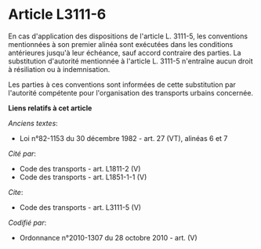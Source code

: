 # Article L3111-6

En cas d'application des dispositions de l'article L. 3111-5, les conventions mentionnées à son premier alinéa sont exécutées
dans les conditions antérieures jusqu'à leur échéance, sauf accord contraire des parties. La substitution d'autorité
mentionnée à l'article L. 3111-5 n'entraîne aucun droit à résiliation ou à indemnisation. 

Les parties à ces conventions sont informées de cette substitution par l'autorité compétente pour l'organisation des
transports urbains concernée.

**Liens relatifs à cet article**

_Anciens textes_:

  - Loi n°82-1153 du 30 décembre 1982 - art. 27 (VT), alinéas 6 et 7

_Cité par_:

  - Code des transports - art. L1811-2 (V)
  - Code des transports - art. L1851-1-1 (V)

_Cite_:

  - Code des transports - art. L3111-5 (V)

_Codifié par_:

  - Ordonnance n°2010-1307 du 28 octobre 2010 - art. (V)
